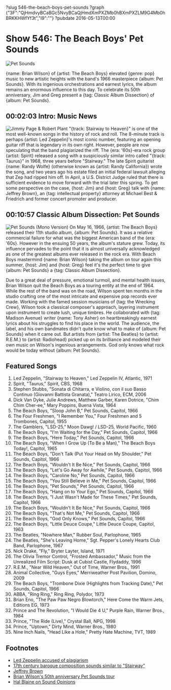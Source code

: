 ?slug 546-the-beach-boys-pet-sounds
?graph {"3F":"QjHmdvyBCaBGc5NvyBCaQjHmdXmPXZMb0hBXmPXZLM9G4Mb0hBRKKHWfYf3t","I9":""}
?pubdate 2016-05-13T00:00

# Show 546: The Beach Boys' Pet Sounds

![Pet Sounds](https://static.soundopinions.org/images/2016/petsounds_web.jpg)

{name: Brian Wilson} of {artist: The Beach Boys} elevated {genre: pop} music to new artistic heights with the band's 1966 masterpiece {album: Pet Sounds}. With its ingenious orchestrations and earnest lyrics, the album remains an enormous influence to this day. To celebrate its 50th anniversary, Jim and Greg present a {tag: Classic Album Dissection} of {album: Pet Sounds}.


## 00:02:03 Intro: Music News
![Jimmy Page & Robert Plant](https://static.soundopinions.org/images/2016/pageplant.jpg)
"{track: Stairway to Heaven}" is one of the most well-known songs in the history of rock and roll. The 8-minute track is perhaps {artist: Led Zeppelin}'s most iconic number, featuring an opening guitar riff that is legendary in its own right. However, people are now speculating that the band plagiarized the riff. The {era: '60s}-era rock group {artist: Spirit} released a song with a suspiciously similar intro called "{track: Taurus}" in 1968, three years before "Stairway."  The late Spirit guitarist {name: Randy Wolfe} (otherwise known as {artist: Randy California}) wrote the song, and two years ago his estate filed an initial federal lawsuit alleging that Zep had ripped him off. In April, a U.S. District Judge ruled that there is sufficient evidence to move forward with the trial later this spring. To get some perspective on the case, {host: Jim} and {host: Greg} talk with {name: Jeffrey Brown}, an {tag: intellectual property} attorney at Michael Best & Friedrich and former concert promoter and producer. 


## 00:10:57 Classic Album Dissection: Pet Sounds
![Pet Sounds (Mono Version)](https://static.soundopinions.org/assets/546/I90.jpg)
On May 16, 1966, {artist: The Beach Boys} released their 11th studio album, {album: Pet Sounds}. It was a relative commercial failure for what was the biggest American band of the {era: '60s}. However in the ensuing 50 years, the album's stature grew. Today, its influence pervades to the point that it is almost universally acknowledged as one of the greatest albums ever released in the rock era. With Beach Boys mastermind {name: Brian Wilson} taking the album on tour again this summer, {host: Jim} and {host: Greg} feel it's the perfect time to give {album: Pet Sounds} a {tag: Classic Album Dissection}.

Due to a great deal of pressure, emotional turmoil, and mental health issues, Brian Wilson quit the Beach Boys as a touring entity at the end of 1964. While the rest of the band was on the road, Wilson spent ten months in the studio crafting one of the most intricate and expensive pop records ever made. Working with the famed session musicians of {tag: the Wrecking Crew}, Wilson took a classical composer's approach, layering instrument upon instrument to create lush, unique timbres. He collaborated with {tag: Madison Avenue} writer {name: Tony Asher} on heartbreakingly earnest lyrics about his struggles to find his place in the world. The audience, the label, and his own bandmates didn't quite know what to make of {album: Pet Sounds} when it came out. But artists from {artist: The Beatles} to {artist: R.E.M.} to {artist: Radiohead} picked up on its brilliance and modeled their own music on Wilson's ingenious arrangements. God only knows what rock would be today without {album: Pet Sounds}.

## Featured Songs

1. Led Zeppelin, "Stairway to Heaven," Led Zeppelin IV, Atlantic, 1971
1. Spirit, "Taurus," Spirit, CBS, 1968
1. Stephen Stubbs, "Sonata di Chitarra, e Violino, con il suo Basso Continuo (Giovanni Battista Granata)," Teatro Lirico, ECM, 2006
1. Dick Van Dyke, Julie Andrews, Matthew Garber, Karen Dotrice, "Chim Chim Cher-ee," Mary Poppins, Buena Vista, 1964 
1. The Beach Boys, "Sloop John B," Pet Sounds, Capitol, 1966
1. The Four Freshmen, "I Remember You," Four Freshmen and 5 Trombones, Capitol, 1955
1. The Gamblers, "LSD-25," Moon Dawg! / LSD-25, World Pacific, 1960
1. The Beach Boys, "I'm Waiting for the Day," Pet Sounds, Capitol, 1966 
1. The Beach Boys, "Here Today," Pet Sounds, Capitol, 1966
1. The Beach Boys, "When I Grow Up (To Be a Man)," The Beach Boys Today!, Capitol, 1965 
1. The Beach Boys, "Don't Talk (Put Your Head on My Shoulder," Pet Sounds, Capitol, 1966 
1. The Beach Boys, "Wouldn't It Be Nice," Pet Sounds, Capitol, 1966 
1. The Beach Boys, "Let's Go Away for Awhile," Pet Sounds, Capitol, 1966
1. The Beach Boys, "Caroline No," Pet Sounds, Capitol, 1966 
1. The Beach Boys, "You Still Believe in Me," Pet Sounds, Capitol, 1966 
1. The Beach Boys, "Pet Sounds," Pet Sounds, Capitol, 1966
1. The Beach Boys, "Hang on to Your Ego," Pet Sounds, Capitol, 1966
1. The Beach Boys, "I Just Wasn't Made for These Times," Pet Sounds, Capitol, 1966 
1. The Beach Boys, "Wouldn't It Be Nice," Pet Sounds, Capitol, 1966 
1. The Beach Boys, "That's Not Me," Pet Sounds, Capitol, 1966 
1. The Beach Boys, "God Only Knows," Pet Sounds, Capitol, 1966 
1. The Beach Boys, "Little Deuce Coupe," Little Deuce Coupe, Capitol, 1963
1. The Beatles, "Nowhere Man," Rubber Soul, Parlophone, 1965
1. The Beatles, "She's Leaving Home," Sgt. Pepper's Lonely Hearts Club Band, Parlophone, 1967 
1. Nick Drake, "Fly," Bryter Layter, Island, 1971 
1. The Olivia Tremor Control, "Frosted Ambassador," Music from the Unrealized Film Script: Dusk at Cubist Castle, Flydaddy, 1996 
1. R.E.M., "Near Wild Heaven," Out of Time, Warner Bros., 1991 
1. Animal Collective, "Guys Eyes," Merriweather Post Pavilion, Domino, 2009 
1. The Beach Boys, "Trombone Dixie (Highlights from Tracking Date)," Pet Sounds, Capitol, 1966 
1. ABBA, "Ring Ring," Ring Ring, Polydor, 1973 
1. Brian Eno, "The Paw Paw Negro Blowtorch," Here Come the Warm Jets, Editions EG, 1973 
1. Prince and The Revolution, "I Would Die 4 U," Purple Rain, Warner Bros., 1984 
1. Prince, "The Ride (Live)," Crystal Ball, NPG, 1998 
1. Prince, "Uptown," Dirty Mind, Warner Bros., 1980
1. Nine Inch Nails, "Head Like a Hole," Pretty Hate Machine, TVT, 1989 



## Footnotes
- [Led Zeppelin accused of plagiarism](http://www.npr.org/sections/thetwo-way/2016/04/12/473949561/stairway-to-heaven-plagiarism-suit-against-led-zeppelin-is-cleared-for-jury-trial)
- [17th century baroque composition sounds similar to "Stairway"](http://www.digitalmusicnews.com/2016/04/18/digital-music-news-just-ended-the-stairway-to-heaven-lawsuit/)
- [Jeffrey Brown](http://www.michaelbest.com/jhbrown/)
- [Brian Wilson's 50th anniversary Pet Sounds tour](http://www.brianwilson.com/tour/)
- [Hal Blaine on Sound Opinions](/show/488/#halblaine)
